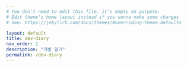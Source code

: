 ```yaml
---
# You don't need to edit this file, it's empty on purpose.
# Edit theme's home layout instead if you wanna make some changes
# See: https://jekyllrb.com/docs/themes/#overriding-theme-defaults

layout: default
title: dev-diary
nav_order: 1
description: "개발 일기"
permalink: /dev-diary
---
```


